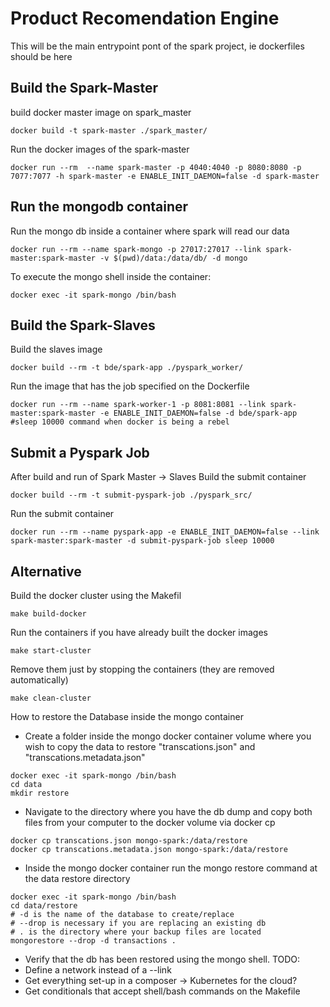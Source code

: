 # Product Recomendation Engine

This will be the main entrypoint pont of the spark project, ie dockerfiles should be here

## Build the Spark-Master
build docker master image on spark_master 
```
docker build -t spark-master ./spark_master/ 
```
Run the docker images of the spark-master
```
docker run --rm  --name spark-master -p 4040:4040 -p 8080:8080 -p 7077:7077 -h spark-master -e ENABLE_INIT_DAEMON=false -d spark-master

```

## Run the mongodb container
Run the mongo db inside a container where spark will read our data

```
docker run --rm --name spark-mongo -p 27017:27017 --link spark-master:spark-master -v $(pwd)/data:/data/db/ -d mongo    
```

To execute the mongo shell inside the container:
```
docker exec -it spark-mongo /bin/bash  
```

## Build the Spark-Slaves
Build the slaves image
```
docker build --rm -t bde/spark-app ./pyspark_worker/
```

Run the image that has the job specified on the Dockerfile
```
docker run --rm --name spark-worker-1 -p 8081:8081 --link spark-master:spark-master -e ENABLE_INIT_DAEMON=false -d bde/spark-app #sleep 10000 command when docker is being a rebel
```

## Submit a Pyspark Job
After build and run of Spark Master -> Slaves
Build the submit container
```
docker build --rm -t submit-pyspark-job ./pyspark_src/
```
Run the submit container
```
docker run --rm --name pyspark-app -e ENABLE_INIT_DAEMON=false --link spark-master:spark-master -d submit-pyspark-job sleep 10000

```

## Alternative
Build the docker cluster using the Makefil
```
make build-docker
```
Run the containers if you have already built the docker images
```
make start-cluster
```
Remove them just by stopping the containers (they are removed automatically)
```
make clean-cluster
```

How to restore the Database inside the mongo container
- Create a folder inside the mongo docker container volume where you wish to copy the data to restore "transcations.json" and "transcations.metadata.json"
```
docker exec -it spark-mongo /bin/bash
cd data
mkdir restore
```
- Navigate to the directory where you have the db dump and copy both files from your computer to the docker volume via docker cp
```
docker cp transcations.json mongo-spark:/data/restore
docker cp transcations.metadata.json mongo-spark:/data/restore
```
- Inside the mongo docker container run the mongo restore command at the data restore directory
```
docker exec -it spark-mongo /bin/bash
cd data/restore
# -d is the name of the database to create/replace
# --drop is necessary if you are replacing an existing db
# . is the directory where your backup files are located
mongorestore --drop -d transactions .
```

- Verify that the db has been restored using the mongo shell. 
TODO: 
- Define a network instead of a --link
- Get everything set-up in a composer -> Kubernetes for the cloud?
- Get conditionals that accept shell/bash commands on the Makefile